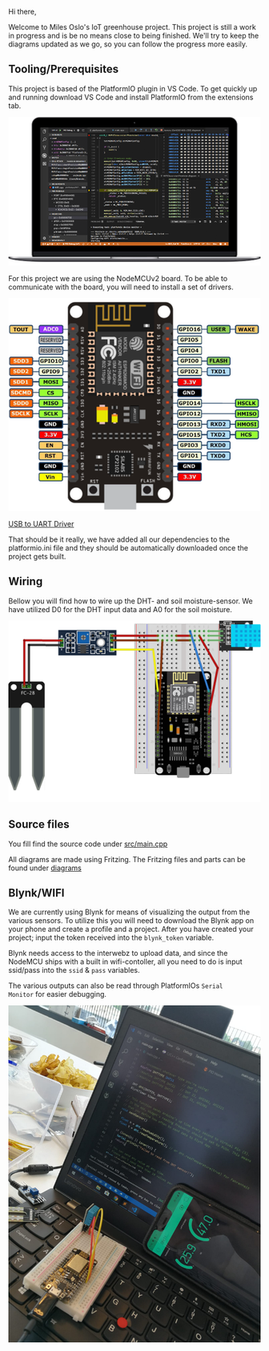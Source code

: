 Hi there,

Welcome to Miles Oslo's IoT greenhouse project. This project is still a work in progress and is be no means close to being finished. We'll try to keep the diagrams updated as we go, so you can follow the progress more easily. 

## Tooling/Prerequisites

This project is based of the PlatformIO plugin in VS Code. To get quickly up and running download VS Code and install PlatformIO from the extensions tab.

![alt text](assets/platformio-ide-laptop.93fc8e69.png "https://platformio.org/")

For this project we are using the NodeMCUv2 board. To be able to communicate with the board, you will need to install a set of drivers.

![alt text](assets/nodemcu_pins_vu9lHEKurX.png "NodeMCUv2")

[USB to UART Driver](https://www.silabs.com/products/development-tools/software/usb-to-uart-bridge-vcp-drivers)

That should be it really, we have added all our dependencies to the platformio.ini file and they should be automatically downloaded once the project gets built.

## Wiring

Bellow you will find how to wire up the DHT- and soil moisture-sensor. We have utilized D0 for the DHT input data and A0 for the soil moisture.

![alt text](diagrams/farming.png "diagram")

## Source files

You fill find the source code under [src/main.cpp](src/main.cpp)

All diagrams are made using Fritzing. The Fritzing files and parts can be found under [diagrams](diagrams)

## Blynk/WIFI

We are currently using Blynk for means of visualizing the output from the various sensors. To utilize this you will need to download the Blynk app on your phone and create a profile and a project. After you have created your project; input the token received into the <code>blynk_token</code> variable.

Blynk needs access to the interwebz to upload data, and since the NodeMCU ships with a built in wifi-contoller, all you need to do is input ssid/pass into the <code>ssid</code> & <code>pass</code> variables.

The various outputs can also be read through PlatformIOs <code>Serial Monitor</code> for easier debugging.


![alt text](assets/state-of-things.jpg "Farming")
